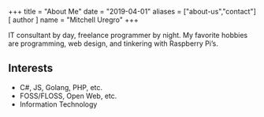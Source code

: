 +++
title = "About Me"
date = "2019-04-01"
aliases = ["about-us","contact"]
[ author ]
  name = "Mitchell Uregro"
+++

IT consultant by day, freelance programmer by night. My favorite hobbies are programming, web design, and tinkering with Raspberry Pi’s.

## Interests

- C#, JS, Golang, PHP, etc.
- FOSS/FLOSS, Open Web, etc.
- Information Technology